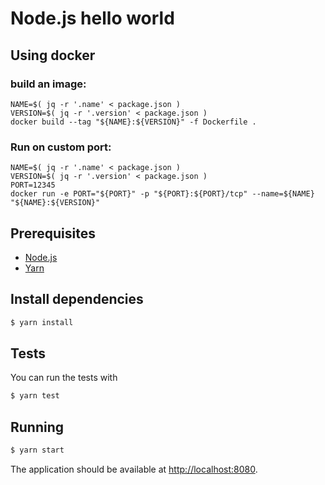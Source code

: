 # Node.js hello world

## Using docker

### build an image:
```
NAME=$( jq -r '.name' < package.json )
VERSION=$( jq -r '.version' < package.json )
docker build --tag "${NAME}:${VERSION}" -f Dockerfile .
```

### Run on custom port:
```
NAME=$( jq -r '.name' < package.json )
VERSION=$( jq -r '.version' < package.json )
PORT=12345
docker run -e PORT="${PORT}" -p "${PORT}:${PORT}/tcp" --name=${NAME} "${NAME}:${VERSION}"
```


## Prerequisites

- [Node.js](https://nodejs.org/en/download/)
- [Yarn](https://yarnpkg.com/en/docs/install)

## Install dependencies

```bash
$ yarn install
```

## Tests

You can run the tests with

```bash
$ yarn test
```

## Running

```bash
$ yarn start
```

The application should be available at [http://localhost:8080](http://localhost:8080).
